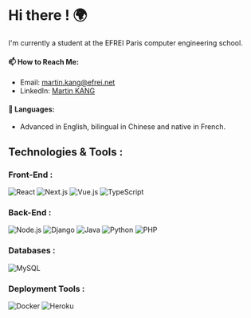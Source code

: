 # Hi there ! 🌍

I'm currently a student at the EFREI Paris computer engineering school. 

#### 📫 **How to Reach Me**: 
- Email: [martin.kang@efrei.net](mailto:martin.kang@efrei.net)
- LinkedIn: [Martin KANG](https://www.linkedin.com/in/martin-kang/)

#### 💬 **Languages**:
- Advanced in English, bilingual in Chinese and native in French.

## Technologies & Tools :

### Front-End :

![React](https://img.shields.io/badge/React-61DAFB?style=flat&logo=react&logoColor=white)
![Next.js](https://img.shields.io/badge/Next.js-000000?style=flat&logo=next.js&logoColor=white)
![Vue.js](https://img.shields.io/badge/Vue.js-4FC08D?style=flat&logo=vue.js&logoColor=white)
![TypeScript](https://img.shields.io/badge/TypeScript-3178C6?style=flat&logo=typescript&logoColor=white)

### Back-End :

![Node.js](https://img.shields.io/badge/Node.js-339933?style=flat&logo=node.js&logoColor=white)
![Django](https://img.shields.io/badge/Django-092E20?style=flat&logo=django&logoColor=white)
![Java](https://img.shields.io/badge/Java-ED8B00?style=flat&logo=java&logoColor=white)
![Python](https://img.shields.io/badge/Python-3776AB?style=flat&logo=python&logoColor=white)
![PHP](https://img.shields.io/badge/PHP-777BB4?style=flat&logo=php&logoColor=white)


### Databases :

![MySQL](https://img.shields.io/badge/MySQL-4479A1?style=flat&logo=mysql&logoColor=white)

### Deployment Tools :

![Docker](https://img.shields.io/badge/Docker-2496ED?style=flat&logo=docker&logoColor=white)
![Heroku](https://img.shields.io/badge/Heroku-430098?style=flat&logo=heroku&logoColor=white)



